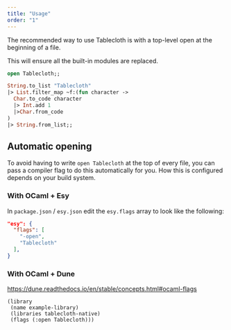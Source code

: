 ```yaml
---
title: "Usage"
order: "1"
---
```


The recommended way to use Tablecloth is with a top-level open at the beginning of a file.

This will ensure all the built-in modules are replaced.

```ocaml
open Tablecloth;;

String.to_list "Tablecloth"
|> List.filter_map ~f:(fun character ->
  Char.to_code character
  |> Int.add 1
  |>Char.from_code
)
|> String.from_list;;
```

## Automatic opening

To avoid having to write `open Tablecloth` at the top of every file, you can pass a compiler flag to do this automatically for you.
How this is configured depends on your build system.

### With OCaml + Esy

In `package.json` / `esy.json` edit the `esy.flags` array to look like the following:

```json
"esy": {
  "flags": [
    "-open",
    "Tablecloth"
  ],
}
```

### With OCaml + Dune

https://dune.readthedocs.io/en/stable/concepts.html#ocaml-flags

```
(library
 (name example-library)
 (libraries tablecloth-native)
 (flags (:open Tablecloth)))
 ```
